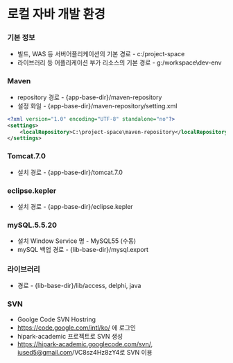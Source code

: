 # 로컬 자바 개발 환경
### 기본 정보
* 빌드, WAS 등 서버어플리케이션의 기본 경로 - c:/project-space
* 라이브러리 등 어플리케이션 부가 리소스의 기본 경로 - g:/workspace\dev-env

### Maven
* repository 경로 - {app-base-dir}/maven-repository
* 설정 화일 - {app-base-dir}/maven-repository/setting.xml
```xml
<?xml version="1.0" encoding="UTF-8" standalone="no"?>
<settings>
    <localRepository>C:\project-space\maven-repository</localRepository>
</settings>
```
### Tomcat.7.0
* 설치 경로 - {app-base-dir}/tomcat.7.0

### eclipse.kepler
* 설치 경로 - {app-base-dir}/eclipse.kepler

### mySQL.5.5.20
* 설치 Window Service 명 - MySQL55 (수동)
* mySQL 백업 경로 - {lib-base-dir}/mysql.export

### 라이브러리
* 경로 - {lib-base-dir}/lib/access, delphi, java

### SVN
* Goolge Code SVN Hostring
* https://code.google.com/intl/ko/ 에 로그인
* hipark-academic 프로젝트로 SVN 생성
* https://hipark-academic.googlecode.com/svn/, iused5@gmail.com/VC8sz4Hz8zY4로 SVN 이용